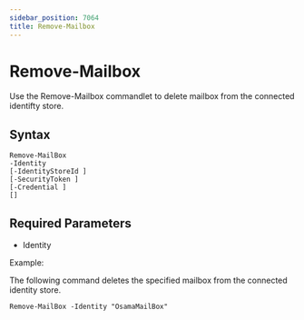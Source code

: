 ```yaml
---
sidebar_position: 7064
title: Remove-Mailbox
---
```


# Remove-Mailbox

Use the Remove-Mailbox commandlet to delete mailbox from the connected identifty store.

## Syntax

```
Remove-MailBox  
-Identity   
[-IdentityStoreId ]  
[-SecurityToken ]  
[-Credential ]  
[]
```
## Required Parameters

* Identity

Example:

The following command deletes the specified mailbox from the connected identity store.

```
Remove-MailBox -Identity "OsamaMailBox"
```